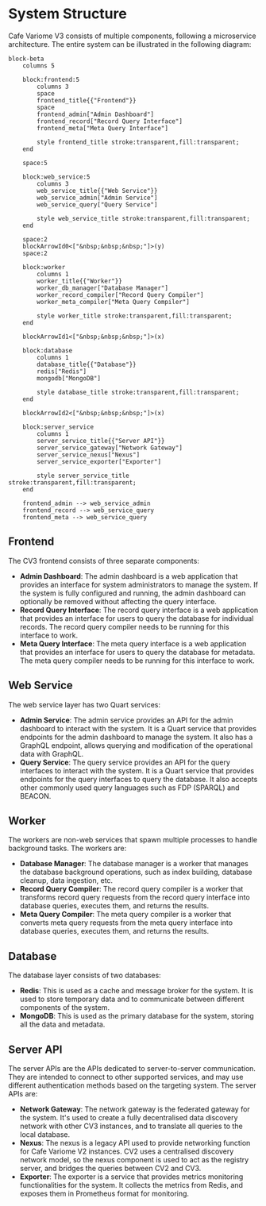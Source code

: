 # System Structure

Cafe Variome V3 consists of multiple components, following a microservice architecture. The entire system can be illustrated in the following diagram:

```mermaid
block-beta
    columns 5
    
    block:frontend:5
        columns 3
        space
        frontend_title{{"Frontend"}}
        space
        frontend_admin["Admin Dashboard"]
        frontend_record["Record Query Interface"]
        frontend_meta["Meta Query Interface"]
        
        style frontend_title stroke:transparent,fill:transparent;
    end
    
    space:5
    
    block:web_service:5
        columns 3
        web_service_title{{"Web Service"}}
        web_service_admin["Admin Service"]
        web_service_query["Query Service"]
        
        style web_service_title stroke:transparent,fill:transparent;
    end
    
    space:2
    blockArrowId0<["&nbsp;&nbsp;&nbsp;"]>(y)
    space:2
    
    block:worker
        columns 1
        worker_title{{"Worker"}}
        worker_db_manager["Database Manager"]
        worker_record_compiler["Record Query Compiler"]
        worker_meta_compiler["Meta Query Compiler"]
        
        style worker_title stroke:transparent,fill:transparent;
    end

    blockArrowId1<["&nbsp;&nbsp;&nbsp;"]>(x)

    block:database
        columns 1
        database_title{{"Database"}}
        redis["Redis"]
        mongodb["MongoDB"]
        
        style database_title stroke:transparent,fill:transparent;
    end

    blockArrowId2<["&nbsp;&nbsp;&nbsp;"]>(x)
    
    block:server_service
        columns 1
        server_service_title{{"Server API"}}
        server_service_gateway["Network Gateway"]
        server_service_nexus["Nexus"]
        server_service_exporter["Exporter"]
        
        style server_service_title stroke:transparent,fill:transparent;
    end

    frontend_admin --> web_service_admin
    frontend_record --> web_service_query
    frontend_meta --> web_service_query
```

## Frontend

The CV3 frontend consists of three separate components:

- **Admin Dashboard**: The admin dashboard is a web application that provides an interface for system administrators to manage the system. If the system is fully configured and running, the admin dashboard can optionally be removed without affecting the query interface.
- **Record Query Interface**: The record query interface is a web application that provides an interface for users to query the database for individual records. The record query compiler needs to be running for this interface to work.
- **Meta Query Interface**: The meta query interface is a web application that provides an interface for users to query the database for metadata. The meta query compiler needs to be running for this interface to work.

## Web Service

The web service layer has two Quart services:

- **Admin Service**: The admin service provides an API for the admin dashboard to interact with the system. It is a Quart service that provides endpoints for the admin dashboard to manage the system. It also has a GraphQL endpoint, allows querying and modification of the operational data with GraphQL.
- **Query Service**: The query service provides an API for the query interfaces to interact with the system. It is a Quart service that provides endpoints for the query interfaces to query the database. It also accepts other commonly used query languages such as FDP (SPARQL) and BEACON.

## Worker

The workers are non-web services that spawn multiple processes to handle background tasks. The workers are:

- **Database Manager**: The database manager is a worker that manages the database background operations, such as index building, database cleanup, data ingestion, etc.
- **Record Query Compiler**: The record query compiler is a worker that transforms record query requests from the record query interface into database queries, executes them, and returns the results.
- **Meta Query Compiler**: The meta query compiler is a worker that converts meta query requests from the meta query interface into database queries, executes them, and returns the results.

## Database

The database layer consists of two databases:

- **Redis**: This is used as a cache and message broker for the system. It is used to store temporary data and to communicate between different components of the system.
- **MongoDB**: This is used as the primary database for the system, storing all the data and metadata.

## Server API

The server APIs are the APIs dedicated to server-to-server communication. They are intended to connect to other supported services, and may use different authentication methods based on the targeting system. The server APIs are:

- **Network Gateway**: The network gateway is the federated gateway for the system. It's used to create a fully decentralised data discovery network with other CV3 instances, and to translate all queries to the local database.
- **Nexus**: The nexus is a legacy API used to provide networking function for Cafe Variome V2 instances. CV2 uses a centralised discovery network model, so the nexus component is used to act as the registry server, and bridges the queries between CV2 and CV3.
- **Exporter**: The exporter is a service that provides metrics monitoring functionalities for the system. It collects the metrics from Redis, and exposes them in Prometheus format for monitoring.
